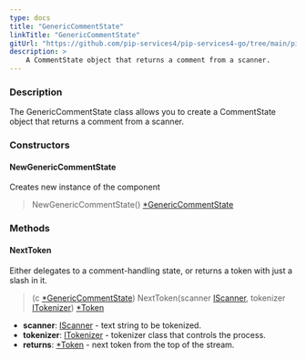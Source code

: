 ```yaml
---
type: docs
title: "GenericCommentState"
linkTitle: "GenericCommentState"
gitUrl: "https://github.com/pip-services4/pip-services4-go/tree/main/pip-services4-expressions-go"
description: > 
    A CommentState object that returns a comment from a scanner.
---
```


### Description

The GenericCommentState class allows you to create a CommentState object that returns a comment from a scanner.

### Constructors

#### NewGenericCommentState
Creates new instance of the component
> NewGenericCommentState() [*GenericCommentState]()

### Methods

#### NextToken
Either delegates to a comment-handling state, or returns a token with just a slash in it.

> (c [*GenericCommentState]()) NextToken(scanner [IScanner](../../../io/iscanner), tokenizer [ITokenizer](../../itokenizer)) [*Token](../../token)

- **scanner**: [IScanner](../../../io/iscanner) - text string to be tokenized.
- **tokenizer**: [ITokenizer](../../itokenizer) - tokenizer class that controls the process.
- **returns**: [*Token](../../token) - next token from the top of the stream.

